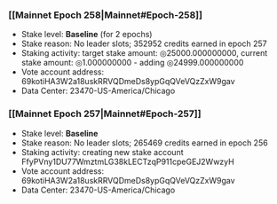 ### [[Mainnet Epoch 258|Mainnet#Epoch-258]]
* Stake level: **Baseline** (for 2 epochs)
* Stake reason: No leader slots; 352952 credits earned in epoch 257
* Staking activity: target stake amount: ◎25000.000000000, current stake amount: ◎1.000000000 - adding ◎24999.000000000
* Vote account address: 69kotiHA3W2a18uskRRVQDmeDs8ypGqQVeVQzZxW9gav
* Data Center: 23470-US-America/Chicago
### [[Mainnet Epoch 257|Mainnet#Epoch-257]]
* Stake level: **Baseline**
* Stake reason: No leader slots; 265469 credits earned in epoch 256
* Staking activity: creating new stake account FfyPVny1DU77WmztmLG38kLECTzqP911cpeGEJ2WwzyH
* Vote account address: 69kotiHA3W2a18uskRRVQDmeDs8ypGqQVeVQzZxW9gav
* Data Center: 23470-US-America/Chicago